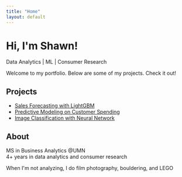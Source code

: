 ```yaml
---
title: "Home"
layout: default
---
```


# Hi, I'm Shawn!
Data Analytics | ML | Consumer Research

Welcome to my portfolio. Below are some of my projects. Check it out!

## Projects
- [Sales Forecasting with LightGBM](projects/forecasting/index.md)
- [Predictive Modeling on Customer Spending](projects/predictive/index.md)
- [Image Classification with Neural Network](projects/neuralnetwork/index.md)

## About
MS in Business Analytics @UMN  
4+ years in data analytics and consumer research  
  
When I'm not analyzing, I do film photography, bouldering, and LEGO  
